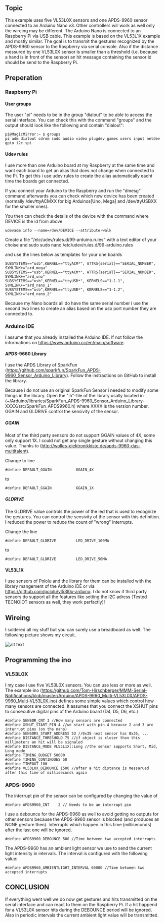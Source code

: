 ## Topic ##
This example uses five VL53L0X sensors and one APDS-9960 sensor connected to an Arduino Nano v3. Other controllers will work as well only the wireing may be different. The Arduino Nano is connected to an Raspberry Pi via USB cable. This example is based on the VL53L1X example and mostly similar.
The goal is to transmit the gestures recognized by the APDS-9960 sensor to the Raspberry via serial console. Also if the distance messured by one VL53L0X sensor is smaller than a threshold (i.e. because a hand is in front of the sensor) an hit message containing the sensor id should be send to the Raspberry Pi.

## Preperation ##

### Raspberry Pi ###
#### User groups ####
The user "pi" needs to be in the group "dialout" to be able to access the serial interface.
You can check this with the command "groups" and the output should look like the following and contain "dialout":

    pi@MagicMirror:~ $ groups
    pi adm dialout cdrom sudo audio video plugdev games users input netdev gpio i2c spi

#### Udev rules ####
I use more than one Arduino board at my Raspberry at the same time and want each board to get an alias that does not change when connected to the Pi. To get this i use udev rules to create the alias automatically eacht time the boards get connected.

If you connect your Arduino to the Raspberry and run the "dmesg" command afterwards you can check which new device has been created (normally /dev/ttyACMXX for big Arduinos[Uno, Mega] and /dev/ttyUSBXX for the smaller ones).

You then can check the details of the device with the command where DEVICE is the id from above

    udevadm info --name=/dev/DEVICE --attribute-walk


Create a file "/etc/udev/rules.d/99-arduino.rules" with a text editor of your choise and sudo
    sudo nano /etc/udev/rules.d/99-arduino.rules

and use the lines below as templates for your one boards

    SUBSYSTEMS=="usb",KERNEL=="ttyACM*", ATTRS{serial}=="SERIAL_NUMBER", SYMLINK+="ard_mega"
    SUBSYSTEMS=="usb",KERNEL=="ttyACM*", ATTRS{serial}=="SERIAL_NUMBER", SYMLINK+="ard_uno"
    SUBSYSTEMS=="usb",KERNEL=="ttyUSB*", KERNELS=="1-1.1", SYMLINK+="ard_nano_1"
    SUBSYSTEMS=="usb",KERNEL=="ttyUSB*", KERNELS=="1-1.2", SYMLINK+="ard_nano_2"

Because my Nano boards all do have the same serial number i use the second two lines to create an alias based on the usb port number they are connected to.


### Arduino IDE ###
I assume that you already installed the Arduino IDE. If not follow the informations on https://www.arduino.cc/en/main/software.

#### APDS-9660 Library ####
I use the APDS Library of SparkFun (https://github.com/sparkfun/SparkFun_APDS-9960_Sensor_Arduino_Library). Follow the instractions on GitHub to install the library.

Because i do not use an original SparkFun Sensor i needed to modify some things in the library.
Open the ".h"-file of the library usally located in (~/Arduino/libraries/SparkFun_APDS-9960_Sensor_Arduino_Library-XXXX/src/SparkFun_APDS9960.h) where XXXX is the version number.
GGAIN and GLDRIVE control the sensivity of the sensor.

##### GGAIN #####
Most of the third party sensors do not support GGAIN values of 4X, some only support 1X. I could not get any single gesture without changing this value. Thanks to (http://wolles-elektronikkiste.de/apds-9960-das-multitalent).

Change to line

    #define DEFAULT_GGAIN           GGAIN_4X

to

    #define DEFAULT_GGAIN           GGAIN_1X


##### GLDRIVE #####
The GLDRIVE value controls the power of the led that is used to recognize the gestures. You can control the sensivity of the sensor with this definition. I reduced the power to reduce the count of "wrong" interrupts.

Change the line

    #define DEFAULT_GLDRIVE         LED_DRIVE_100MA

to

    #define DEFAULT_GLDRIVE         LED_DRIVE_50MA


#### VL53L1X ####
I use sensors of Pololu and the library for them can be installed with the library mangement of the Arduino IDE or via https://github.com/pololu/vl53l0x-arduino. I do not know if third party sensors do support all the features like setting the I2C adress (Tested TECNOIOT sensors as well, they work perfactly)!


## Wireing ##
I soldered all my stuff but you can surely use a breadboard as well. The following picture shows my circuit.

![alt text](https://github.com/Tom-Hirschberger/MMM-Serial-Notifications/blob/master/Arduino/APDS-9960_Multi-VL53L0X/APDS-9960_Multi-VL53L0X.jpg "APDS-9960_Multi-VL53L0X.jpg")


## Programming the ino ##

### VL53L0X ###
I my case i use five VL53L0X sensors. You can use less or more as well. The example ino (https://github.com/Tom-Hirschberger/MMM-Serial-Notifications/blob/master/Arduino/APDS-9960_Multi-VL53L0X/APDS-9960_Multi-VL53L0X.ino) defines some simple values which control how many sensors are connected.
It assumes that you connect the XSHUT pins to consecutive digital pins of the Arduino board (D4, D5, D6, etc.)

    #define SENSOR_CNT 3 //How many sensors are connected
    #define XSHUT_START_PIN 4 //we start with pin 4 because 2 and 3 are interrupt pins (on the nano)
    #define SENSORS_START_ADDRESS 53 //0x35 next sensor has 0x36, ...
    #define DISTANCE_THRESHOLD 75 //if object is closer than this millimeters an hit will be signaled
    #define DISTANCE_MODE VL53L1X::Long //the sensor supports Short, Mid, Long mode
    #define TIMING_BUDGET 50000
    #define TIMING_CONTINOUES 50
    #define TIMEOUT 100
    #define VL53L0X_DEBOUNCE 1500 //after a hit distance is messarued after this time of milliseconds again


### APDS-9960 ###
The interrupt pin of the sensor can be configured by changing the value of 

    #define APDS9960_INT    2 // Needs to be an interrupt pin

I use a debounce for the APDS-9960 as well to avoid getting no outputs for other sensors because the APDS-9960 sensor is blocked (and produces an NONE gesture then). Interrupts which happen in this time (milliseconds) after the last one will be ignored.

    #define APDS9960_DEBOUNCE 500 //Time between two accepted interrupts

The APDS-9960 has an ambient light sensor we use to send the current light intensity in intervals. The interval is configured with the following value:

    #define APDS9960_AMBIENTLIGHT_INTERVAL 60000 //Time between two accepted interrupts


## CONCLUSION ##
If everything went well we do now get gestures and hits transmitted on the serial interface and can react to them on the Raspberry Pi.
If a hit happend for a VL53L0X sensor hits during the DEBOUNCE period will be ignored. Also in periodic intervals the current ambient light value will be transmitted.